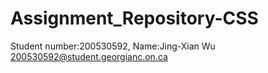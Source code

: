 # Assignment_Repository-CSS
Student number:200530592, Name:Jing-Xian Wu
200530592@student.georgianc.on.ca

